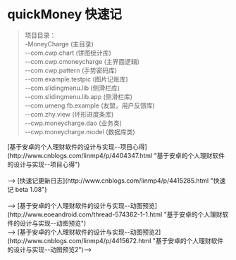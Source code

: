 # quickMoney 快速记

<!--快速记（个人记账安卓app），2016.4毕业设计<br><br>-->
<!--特色功能是：语音记账，地点记账，照片/图片记账<br><br>-->
<!--毕设题目为《基于Android平台的个人理财软件的设计与实现》<br>-->
<!--<br>-->

>项目目录：<br>
>-MoneyCharge (主目录)<br>
>--com.cwp.chart (饼图统计库)<br>
>--com.cwp.cmoneycharge (主界面逻辑)<br>
>--com.cwp.pattern (手势密码库)<br>
>--com.example.testpic (图片记账库)<br>
>--com.slidingmenu.lib (侧滑栏库)<br>
>--com.slidingmenu.lib.app (侧滑栏库)<br>
>--com.umeng.fb.example (友盟，用户反馈库)<br>
>--com.zhy.view (环形进度条库)<br>
>--cwp.moneycharge.dao (业务类)<br>
>--cwp.moneycharge.model (数据库类)<br>

<!--<br>-->
<!--> [基于安卓的个人理财软件的设计与实现--项目心得](http://www.cnblogs.com/linmp4/p/4404347.html "基于安卓的个人理财软件的设计与实现--项目心得")<br><br>-->
<!--> [快速记更新日志](http://www.cnblogs.com/linmp4/p/4415285.html "快速记 beta 1.08")<br><br>-->
<!-->[基于安卓的个人理财软件的设计与实现--动图预览](http://www.eoeandroid.com/thread-574362-1-1.html "基于安卓的个人理财软件的设计与实现--动图预览")<br>-->
<!-->[基于安卓的个人理财软件的设计与实现--动图预览2](http://www.cnblogs.com/linmp4/p/4415672.html "基于安卓的个人理财软件的设计与实现--动图预览2")-->
<!--<br>-->

<!--<br>-->
<!--图片预览：<br>-->
<!--<img src="http://images.cnitblog.com/blog2015/742046/201504/102113330559472.png" alt="" width="306" height="544" />-->
<!--<img src="http://images.cnitblog.com/blog2015/742046/201504/102114008053195.png" alt="" width="305" height="542" />-->
<!--<img src="http://images.cnitblog.com/blog2015/742046/201504/102114244305877.png" alt="" width="305" height="542" />-->
<!--<img src="http://images.cnitblog.com/blog2015/742046/201504/102114438996763.png" alt="" width="306" height="544" />-->